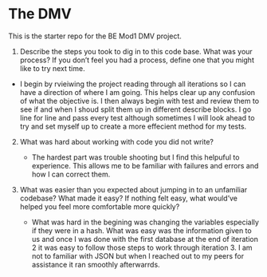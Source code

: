 # The DMV

This is the starter repo for the BE Mod1 DMV project.

1. Describe the steps you took to dig in to this code base. What was your process? If you don’t feel you had a process, define one that you might like to try next time.
  - I begin by rvieiwing the project reading through all iterations so I can have a direction of where I am going. This helps clear up any confusion of what the objective is. I then always begin with test and review them to see if and when I shoud split them up in different describe blocks. I go line for line and pass every test although sometimes I will look ahead to try and set myself up to create a more effecient method for my tests.
  
2. What was hard about working with code you did not write?
    - The hardest part was trouble shooting but I find this helpuful to experience. This allows me to be familiar with failures and errors and how I can correct them. 
  
3. What was easier than you expected about jumping in to an unfamiliar codebase? What made it easy? If nothing felt easy, what would’ve helped you feel more comfortable more quickly?
    - What was hard in the begining was changing the variables especially if they were in a hash. What was easy was the information given to us and once I was done with the first database at the end of iteration 2 it was easy to follow those steps to work through iteration 3. I am not to familiar with JSON but when I reached out to my peers for assistance it ran smoothly afterwarrds.
